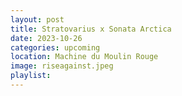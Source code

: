 ```yaml
---
layout: post
title: Stratovarius x Sonata Arctica
date: 2023-10-26
categories: upcoming
location: Machine du Moulin Rouge
image: riseagainst.jpeg
playlist: 
---
```

